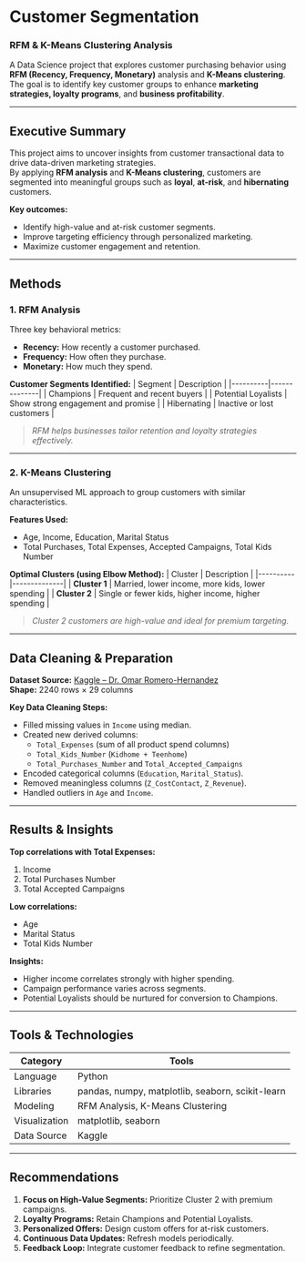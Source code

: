 #  Customer Segmentation 
### **RFM & K-Means Clustering Analysis**

A Data Science project that explores customer purchasing behavior using **RFM (Recency, Frequency, Monetary)** analysis and **K-Means clustering**.  
The goal is to identify key customer groups to enhance **marketing strategies, loyalty programs**, and **business profitability**.

---

##  Executive Summary

This project aims to uncover insights from customer transactional data to drive data-driven marketing strategies.  
By applying **RFM analysis** and **K-Means clustering**, customers are segmented into meaningful groups such as **loyal**, **at-risk**, and **hibernating** customers.

**Key outcomes:**
- Identify high-value and at-risk customer segments.
- Improve targeting efficiency through personalized marketing.
- Maximize customer engagement and retention.

---

##  Methods

### **1. RFM Analysis**
Three key behavioral metrics:
- **Recency:** How recently a customer purchased.
- **Frequency:** How often they purchase.
- **Monetary:** How much they spend.

**Customer Segments Identified:**
| Segment | Description |
|----------|--------------|
|  Champions | Frequent and recent buyers |
|  Potential Loyalists | Show strong engagement and promise |
|  Hibernating | Inactive or lost customers |

>  *RFM helps businesses tailor retention and loyalty strategies effectively.*

---

### **2. K-Means Clustering**
An unsupervised ML approach to group customers with similar characteristics.

**Features Used:**
- Age, Income, Education, Marital Status  
- Total Purchases, Total Expenses, Accepted Campaigns, Total Kids Number

**Optimal Clusters (using Elbow Method):**
| Cluster | Description |
|----------|--------------|
| **Cluster 1** | Married, lower income, more kids, lower spending |
| **Cluster 2** | Single or fewer kids, higher income, higher spending |

>  *Cluster 2 customers are high-value and ideal for premium targeting.*

---

##  Data Cleaning & Preparation

**Dataset Source:** [Kaggle – Dr. Omar Romero-Hernandez](https://www.kaggle.com/)  
**Shape:** 2240 rows × 29 columns

**Key Data Cleaning Steps:**
- Filled missing values in `Income` using median.  
- Created new derived columns:
  - `Total_Expenses` (sum of all product spend columns)
  - `Total_Kids_Number` (`Kidhome + Teenhome`)
  - `Total_Purchases_Number` and `Total_Accepted_Campaigns`
- Encoded categorical columns (`Education`, `Marital_Status`).
- Removed meaningless columns (`Z_CostContact`, `Z_Revenue`).
- Handled outliers in `Age` and `Income`.

---

##  Results & Insights

**Top correlations with Total Expenses:**
1. Income  
2. Total Purchases Number  
3. Total Accepted Campaigns  

**Low correlations:**
- Age  
- Marital Status  
- Total Kids Number  

**Insights:**
- Higher income correlates strongly with higher spending.
- Campaign performance varies across segments.
- Potential Loyalists should be nurtured for conversion to Champions.

---

##  Tools & Technologies

| Category | Tools |
|-----------|--------|
| Language | Python |
| Libraries | pandas, numpy, matplotlib, seaborn, scikit-learn |
| Modeling | RFM Analysis, K-Means Clustering |
| Visualization | matplotlib, seaborn |
| Data Source | Kaggle |

---

##  Recommendations

1. **Focus on High-Value Segments:** Prioritize Cluster 2 with premium campaigns.  
2. **Loyalty Programs:** Retain Champions and Potential Loyalists.  
3. **Personalized Offers:** Design custom offers for at-risk customers.  
4. **Continuous Data Updates:** Refresh models periodically.  
5. **Feedback Loop:** Integrate customer feedback to refine segmentation.




